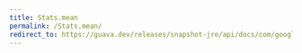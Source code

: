 ```yaml
---
title: Stats.mean
permalink: /Stats.mean/
redirect_to: https://guava.dev/releases/snapshot-jre/api/docs/com/google/common/math/Stats.html#mean--
---
```

